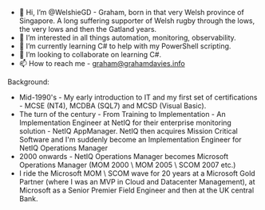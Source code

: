 - 👋 Hi, I’m @WelshieGD - Graham, born in that very Welsh province of Singapore. A long suffering supporter of Welsh rugby through the lows, the very lows and then the Gatland years. 
- 👀 I’m interested in all things automation, monitoring, observability. 
- 🌱 I’m currently learning C# to help with my PowerShell scripting.
- 💞️ I’m looking to collaborate on learning C#.
- 📫 How to reach me - graham@grahamdavies.info

Background:
- Mid-1990's - My early introduction to IT and my first set of certifications - MCSE (NT4), MCDBA (SQL7) and MCSD (Visual Basic).
- The turn of the century - From Training to Implementation - An Implementation Engineer at NetIQ for their enterprise monitoring solution - NetIQ AppManager. NetIQ then acquires Mission Critical Software and I'm suddenly become an Implementation Engineer for NetIQ Operations Manager
- 2000 onwards - NetIQ Operations Manager becomes Microsoft Operations Manager (MOM 2000 \ MOM 2005 \ SCOM 2007 etc.)
- I ride the Microsoft MOM \ SCOM wave for 20 years at a Microsoft Gold Partner (where I was an MVP in Cloud and Datacenter Management), at Microsoft as a Senior Premier Field Engineer and then at the UK central Bank. 

<!---
WelshieGD/WelshieGD is a ✨ special ✨ repository because its `README.md` (this file) appears on your GitHub profile.
You can click the Preview link to take a look at your changes.
--->
